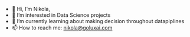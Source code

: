 - 👋 Hi, I’m Nikola,
- 👀 I’m interested in Data Science projects
- 🌱 I’m currently learning about making decision throughout datapiplines
- 📫 How to reach me: nikola@goluxai.com

<!---
golub11/golub11 is a ✨ special ✨ repository because its `README.md` (this file) appears on your GitHub profile.
You can click the Preview link to take a look at your changes.
--->
